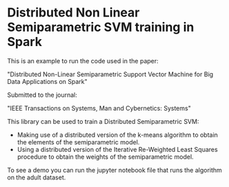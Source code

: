 # Distributed Non Linear Semiparametric SVM training in Spark 

This is an example to run the code used in the paper:

"Distributed Non-Linear Semiparametric Support Vector Machine for Big Data Applications on Spark"

Submitted to the journal:

"IEEE Transactions on Systems, Man and Cybernetics: Systems"

This library can be used to train a Distributed Semiparametric SVM:

 - Making use of a distributed version of the k-means algorithm to obtain the elements of the semiparametric model.
 - Using a distributed version of the Iterative Re-Weighted Least Squares procedure to obtain the weights of the semiparametric model.

To see a demo you can run the jupyter notebook file that runs the algorithm on the adult dataset.



